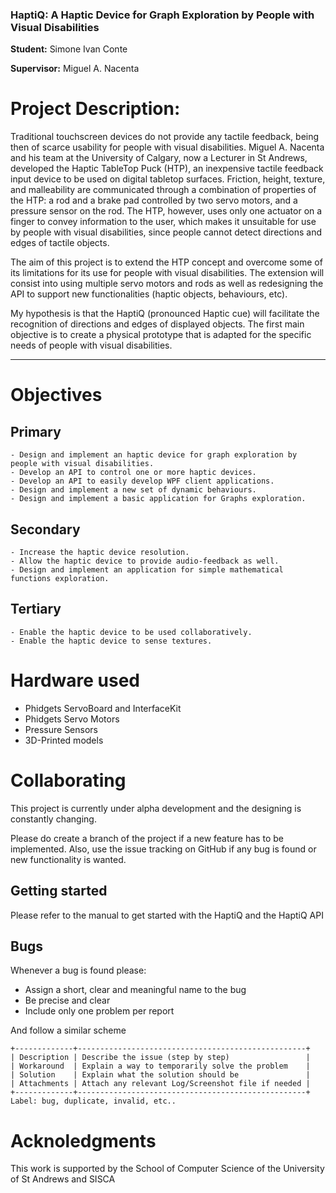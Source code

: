 ### HaptiQ: A Haptic Device for Graph Exploration by People with Visual Disabilities

**Student:** Simone Ivan Conte

**Supervisor:** Miguel A. Nacenta

# Project Description:

Traditional touchscreen devices do not provide any tactile feedback, being then of scarce usability for people with visual disabilities.
Miguel A. Nacenta and his team at the University of Calgary, now a Lecturer in St Andrews, developed the Haptic TableTop Puck (HTP), an inexpensive tactile feedback input device to be used on digital tabletop surfaces. Friction, height, texture, and malleability are communicated through a combination of properties of the HTP: a rod and a brake pad controlled by two servo motors, and a pressure sensor on the rod. The HTP, however, uses only one actuator on a finger to convey information to the user, which makes it unsuitable for use by people with visual disabilities, since people cannot detect directions and edges of tactile objects.

The aim of this project is to extend the HTP concept and overcome some of its limitations for its use for people with visual disabilities. The extension will consist into using multiple servo motors and rods as well as redesigning the API to support new functionalities (haptic objects, behaviours, etc).
 
My hypothesis is that the HaptiQ (pronounced Haptic cue) will facilitate the recognition of directions and edges of displayed objects. The first main objective is to create a physical prototype that is adapted for the specific needs of people with visual disabilities. 

-------------------------------------------------------------------------------

# Objectives

## Primary
    - Design and implement an haptic device for graph exploration by people with visual disabilities.
    - Develop an API to control one or more haptic devices.
    - Develop an API to easily develop WPF client applications.
    - Design and implement a new set of dynamic behaviours.
    - Design and implement a basic application for Graphs exploration.

## Secondary
    - Increase the haptic device resolution.
    - Allow the haptic device to provide audio-feedback as well.
    - Design and implement an application for simple mathematical functions exploration.

## Tertiary
    - Enable the haptic device to be used collaboratively.
    - Enable the haptic device to sense textures.

# Hardware used

- Phidgets ServoBoard and InterfaceKit
- Phidgets Servo Motors
- Pressure Sensors
- 3D-Printed models 

# Collaborating

This project is currently under alpha development and the designing is constantly changing.

Please do create a branch of the project if a new feature has to be implemented. Also, use the issue tracking on GitHub if any bug is found or new functionality is wanted.

## Getting started

Please refer to the manual to get started with the HaptiQ and the HaptiQ API

## Bugs
Whenever a bug is found please: 
- Assign a short, clear and meaningful name to the bug
- Be precise and clear
- Include only one problem per report

And follow a similar scheme

    +-------------+---------------------------------------------------+
    | Description | Describe the issue (step by step)                 |
    | Workaround  | Explain a way to temporarily solve the problem    |
    | Solution    | Explain what the solution should be               |
    | Attachments | Attach any relevant Log/Screenshot file if needed |
    +-------------+---------------------------------------------------+
    Label: bug, duplicate, invalid, etc..

# Acknoledgments

This work is supported by the School of Computer Science of the University of St Andrews and SISCA
